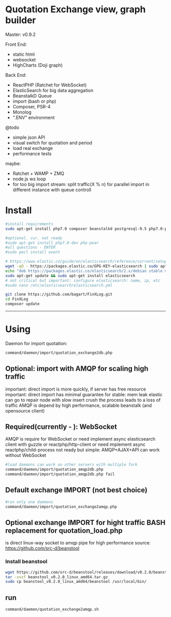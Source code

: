 # Quotation Exchange view, graph builder

Master: v0.9.2



Front End: 
 - static html
 - websocket
 - HighCharts (Doji graph)

Back End: 
 - ReactPHP (Ratchet for WebSocket)
 - ElasticSearch for big data aggregation
 - BeanstalkD Queue
 - import (bash or php)
 - Composer, PSR-4
 - Monolog
 - ".ENV"  environment

@todo
 - simple json API
 - visual switch for quotation and period
 - load real exchange
 - performance tests
 
maybe:
 - Ratchet + WAMP + ZMQ
 - node.js ws loop
 - for too big import stream: split traffic(X % n) for parallel import in different instance with queue controll
 
# Install
```bash
#install requirements
sudo apt-get install php7.0 composer beanstalkd postgresql-9.5 php7.0-pgsql php7.0-mbstring

#optional. cur. not ready 
#sudo apt-get install php7.0-dev php-pear
#all questions - ENTER
#sudo pecl install event

# https://www.elastic.co/guide/en/elasticsearch/reference/current/setup-repositories.html
wget -qO - https://packages.elastic.co/GPG-KEY-elasticsearch | sudo apt-key add -
echo "deb https://packages.elastic.co/elasticsearch/2.x/debian stable main" | sudo tee -a /etc/apt/sources.list.d/elasticsearch-2.x.list
sudo apt-get update && sudo apt-get install elasticsearch
# not critical but important: configure elasticsearch: name, ip, etc
#sudo nano /etc/elasticsearch/elasticsearch.yml

git clone https://github.com/bagart/FinXLog.git
cd FinXLog
composer update
```

-------------------------------
# Using
Daemon for import quotation:

```bash
command/daemon/import/quotation_exchange2db.php
```

## Optional: import with AMQP for scaling high traffic
important: direct import is more quickly, if server has free resource
important: direct import has minimal guarantee for stable: 
    mem leak
    elastic can go to repair node with slow insert
    crush the process leads to a loss of traffic
AMQP is depend by high performance, scalable beanstalk (and opensource client)


## Required(currently - ): WebSocket
AMQP is require for WebSocket
    or need implement async elasticsearch client with guzzle or reactphp/http-client 
    or need implement async reactphp/child-process
not ready but simple:
    AMQP+AJAX+API can work without WebSocket
```bash
#load daemons can work on other servers with multiple fork
command/daemon/import/quotation_amqp2db.php
command/daemon/import/quotation_amqp2db.php fail
```



## Default exchange IMPORT (not best choice)
```bash
#run only one daemons
command/daemon/import/quotation_exchange2amqp.php
```

## Optional exchange IMPORT for hight traffic BASH replacement for quotation_load.php
is direct linux-way socket to amqp pipe for high performance
source: https://github.com/src-d/beanstool
### Install beanstool
```bash
wget https://github.com/src-d/beanstool/releases/download/v0.2.0/beanstool_v0.2.0_linux_amd64.tar.gz
tar -xvzf beanstool_v0.2.0_linux_amd64.tar.gz
sudo cp beanstool_v0.2.0_linux_amd64/beanstool /usr/local/bin/
```
## run
```bash
command/daemon/quotation_exchange2amqp.sh
```
